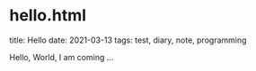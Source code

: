 # hello.html
title: Hello
date: 2021-03-13
tags: test, diary, note, programming

Hello, World, I am coming ... 